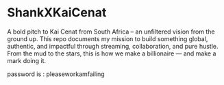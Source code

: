 # ShankXKaiCenat
A bold pitch to Kai Cenat from South Africa – an unfiltered vision from the ground up. This repo documents my mission to build something global, authentic, and impactful through streaming, collaboration, and pure hustle. From the mud to the stars, this is how we make a billionaire — and make a mark doing it.

password is : pleaseworkamfailing
